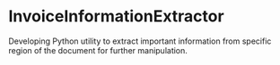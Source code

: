 # InvoiceInformationExtractor
Developing Python utility to extract important information from specific region of the document for further manipulation.
